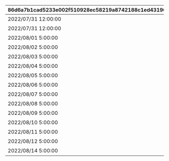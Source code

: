 |86d6a7b1cad5233e002f510928ec58219a8742188c1ed431963ba059afb3c2ac|23f05d1f0422f789eefa9e5a29f0ab3fb39155d7b7f2f3f25eccfa559174bced|e6663e2dd3a07a158df8ea6de302dfa9bb9fbf63a64329a1a0cc8c682463ad51|bb0ed71788f7a5d119da9a7421985210138fdd3e3d6557bac2cc5bd5bec5e410|2ff51de82755e695c8224c8e10df15ab45e54c01107817b024265c00461fe8cd|7b85d660d847ce4df50a3dc52095538f08bd5a126280abfb9fffd8453866ac44|0a022664d55eb94bb2c6dcc5747dd9db8d3fe852fded35dce3716cfd81267073|
| --- | --- | --- | --- | --- | --- | --- |
|2022/07/31 12:00:00|0|0|20053103|みゅ～ちゃんすくすく日記その1|10098|1009801|
|2022/07/31 12:00:00|5098001|1009801|0|みゅ～ちゃんすくすく日記その2|10098|1009802|
|2022/08/01 5:00:00|5098002|1009802|0|みゅ～ちゃんすくすく日記その3|10098|1009803|
|2022/08/02 5:00:00|5098002|1009803|0|みゅ～ちゃんすくすく日記その4|10098|1009804|
|2022/08/03 5:00:00|5098002|1009804|0|みゅ～ちゃんすくすく日記その5|10098|1009805|
|2022/08/04 5:00:00|5098002|1009805|0|みゅ～ちゃんすくすく日記その6|10098|1009806|
|2022/08/05 5:00:00|5098003|1009806|0|みゅ～ちゃんすくすく日記その7|10098|1009807|
|2022/08/06 5:00:00|5098003|1009807|0|みゅ～ちゃんすくすく日記その8|10098|1009808|
|2022/08/07 5:00:00|5098004|1009808|0|みゅ～ちゃんすくすく日記その9|10098|1009809|
|2022/08/08 5:00:00|5098005|1009809|0|みゅ～ちゃんすくすく日記その10|10098|1009810|
|2022/08/09 5:00:00|5098005|1009810|0|みゅ～ちゃんすくすく日記その11|10098|1009811|
|2022/08/10 5:00:00|5098005|1009811|0|みゅ～ちゃんすくすく日記その12|10098|1009812|
|2022/08/11 5:00:00|5098005|1009812|0|みゅ～ちゃんすくすく日記その13|10098|1009813|
|2022/08/12 5:00:00|5098006|1009813|0|みゅ～ちゃんすくすく日記その14|10098|1009814|
|2022/08/14 5:00:00|5098007|1009814|0|みゅ～ちゃんすくすく日記その15|10098|1009815|